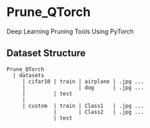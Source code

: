 # Prune_QTorch
Deep Learning Pruning Tools Using PyTorch


## Dataset Structure

```
Prune_QTorch
  | datasets
     | cifar10 | train | airplane | .jpg ...
     |                 | dog      | .jpg ...
     |         | test  
     |
     | custom  | train | Class1   | .jpg ...
               |       | Class2   | .jpg ...
               | test
```
